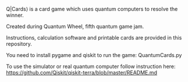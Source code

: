 Q|Cards⟩ is a card game which uses quantum computers to resolve the winner.

Created during Quantum Wheel, fifth quantum game jam.

Instructions, calculation software and printable cards are provided in this repository.

You need to install pygame and qiskit to run the game: QuantumCards.py

To use the simulator or real quantum computer follow instruction here: https://github.com/Qiskit/qiskit-terra/blob/master/README.md
